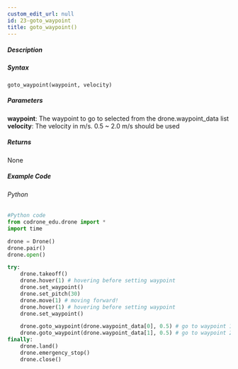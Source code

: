 ```yaml
---
custom_edit_url: null
id: 23-goto_waypoint
title: goto_waypoint()
---
```


##### Description



##### Syntax
```goto_waypoint(waypoint, velocity)```


##### Parameters

**waypoint**: The waypoint to go to selected from the drone.waypoint_data list <br /> 
**velocity**: The velocity in m/s. 0.5 ~ 2.0 m/s should be used <br /> 

##### Returns

None

##### Example Code
###### Python
```python
#Python code
from codrone_edu.drone import *
import time

drone = Drone()
drone.pair()
drone.open()

try:
    drone.takeoff()
    drone.hover(1) # hovering before setting waypoint
    drone.set_waypoint()
    drone.set_pitch(30)
    drone.move(1) # moving forward!
    drone.hover(1) # hovering before setting waypoint
    drone.set_waypoint()

    drone.goto_waypoint(drone.waypoint_data[0], 0.5) # go to waypoint 1 (the one set after takeoff)
    drone.goto_waypoint(drone.waypoint_data[1], 0.5) # go to waypoint 2 (the one set after flying forward)
finally:
    drone.land()
    drone.emergency_stop()
    drone.close()

```